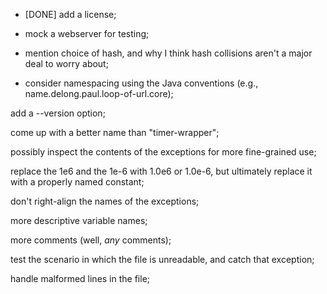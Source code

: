  - [DONE] add a license;

 - mock a webserver for testing;

 - mention choice of hash, and why I think hash collisions aren't a major deal to worry about;

 - consider namespacing using the Java conventions (e.g., name.delong.paul.loop-of-url.core);

add a --version option;

come up with a better name than "timer-wrapper";

possibly inspect the contents of the exceptions for more fine-grained use;

replace the 1e6 and the 1e-6 with 1.0e6 or 1.0e-6, but ultimately replace it with a properly named constant;

don't right-align the names of the exceptions;

more descriptive variable names;

more comments (well, *any* comments);

test the scenario in which the file is unreadable, and catch that exception;

handle malformed lines in the file;
